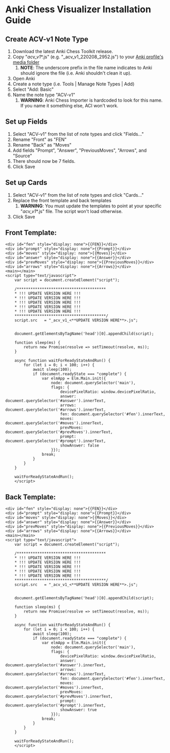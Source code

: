 # Anki Chess Visualizer Installation Guide

## Create ACV-v1 Note Type
1. Download the latest Anki Chess Toolkit release.
1. Copy "_acv_v1_*.js" (e.g. "_acv_v1_220208_2952.js") to your [Anki profile's media folder](https://docs.ankiweb.net/files.html#file-locations)
    1. **NOTE**: The underscore prefix in the file name indicates to Anki should ignore the file (i.e. Anki shouldn't clean it up).
1. Open Anki
1. Create a note type (i.e. Tools | Manage Note Types | Add)
1. Select "Add: Basic"
1. Name the note type "ACV-v1"
    1. **WARNING**: Anki Chess Importer is hardcoded to look for this name. If you name it something else, ACI won't work.

## Set up Fields
1. Select "ACV-v1" from the list of note types and click "Fields..."
1. Rename "Front" as "FEN"
1. Rename "Back" as "Moves"
1. Add fields "Prompt", "Answer", "PreviousMoves", "Arrows", and "Source"
1. There should now be 7 fields.
1. Click Save

## Set up Cards
1. Select "ACV-v1" from the list of note types and click "Cards..."
1. Replace the front template and back templates
    1. **WARNING**: You must update the templates to point at your specific "_acv_v1_*.js" file. The script won't load otherwise.
1. Click Save

## Front Template:
```
<div id="fen" style="display: none">{{FEN}}</div>
<div id="prompt" style="display: none">{{Prompt}}</div>
<div id="moves" style="display: none">{{Moves}}</div>
<div id="answer" style="display: none">{{Answer}}</div>
<div id="prevMoves" style="display: none">{{PreviousMoves}}</div>
<div id="arrows" style="display: none">{{Arrows}}</div>
<main></main>
<script type="text/javascript">
	var script = document.createElement("script");
    
    /***************************************
    * !!! UPDATE VERSION HERE !!!
    * !!! UPDATE VERSION HERE !!!
    * !!! UPDATE VERSION HERE !!!
    * !!! UPDATE VERSION HERE !!!
    * !!! UPDATE VERSION HERE !!!
    ****************************************/
	script.src   = "_acv_v1_<**UPDATE VERSION HERE**>.js";
	
    
    document.getElementsByTagName('head')[0].appendChild(script);

    function sleep(ms) {
        return new Promise(resolve => setTimeout(resolve, ms));
    }

    async function waitForReadyStateAndRun() {
        for (let i = 0; i < 100; i++) {
            await sleep(100);
            if (document.readyState === "complete") {
				var elmApp = Elm.Main.init({
					node: document.querySelector('main'),
                    flags: {
						devicePixelRatio: window.devicePixelRatio,
						answer: document.querySelector('#answer').innerText,
						arrows: document.querySelector('#arrows').innerText,
						fen: document.querySelector('#fen').innerText,
						moves: document.querySelector('#moves').innerText,
                        prevMoves: document.querySelector('#prevMoves').innerText,
						prompt: document.querySelector('#prompt').innerText,
						showAnswer: false
					}});
                break;
            }
        }
    }

    waitForReadyStateAndRun();
    </script>
```


## Back Template:
```
<div id="fen" style="display: none">{{FEN}}</div>
<div id="prompt" style="display: none">{{Prompt}}</div>
<div id="moves" style="display: none">{{Moves}}</div>
<div id="answer" style="display: none">{{Answer}}</div>
<div id="prevMoves" style="display: none">{{PreviousMoves}}</div>
<div id="arrows" style="display: none">{{Arrows}}</div>
<main></main>
<script type="text/javascript">
	var script = document.createElement("script");
    
    /***************************************
    * !!! UPDATE VERSION HERE !!!
    * !!! UPDATE VERSION HERE !!!
    * !!! UPDATE VERSION HERE !!!
    * !!! UPDATE VERSION HERE !!!
    * !!! UPDATE VERSION HERE !!!
    ****************************************/
	script.src   = "_acv_v1_<**UPDATE VERSION HERE**>.js";
	
    
    document.getElementsByTagName('head')[0].appendChild(script);

    function sleep(ms) {
        return new Promise(resolve => setTimeout(resolve, ms));
    }

    async function waitForReadyStateAndRun() {
        for (let i = 0; i < 100; i++) {
            await sleep(100);
            if (document.readyState === "complete") {
				var elmApp = Elm.Main.init({
					node: document.querySelector('main'),
                    flags: {
						devicePixelRatio: window.devicePixelRatio,
						answer: document.querySelector('#answer').innerText,
						arrows: document.querySelector('#arrows').innerText,
						fen: document.querySelector('#fen').innerText,
						moves: document.querySelector('#moves').innerText,
                        prevMoves: document.querySelector('#prevMoves').innerText,
						prompt: document.querySelector('#prompt').innerText,
						showAnswer: true
					}});
                break;
            }
        }
    }

    waitForReadyStateAndRun();
    </script>
```